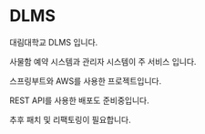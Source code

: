 # DLMS

대림대학교 DLMS  입니다.

사물함 예약 시스템과 관리자 시스템이 주 서비스 입니다.

스프링부트와 AWS를 사용한 프로젝트입니다.

REST API를 사용한 배포도 준비중입니다.

추후 패치 및 리팩토링이 필요합니다.

